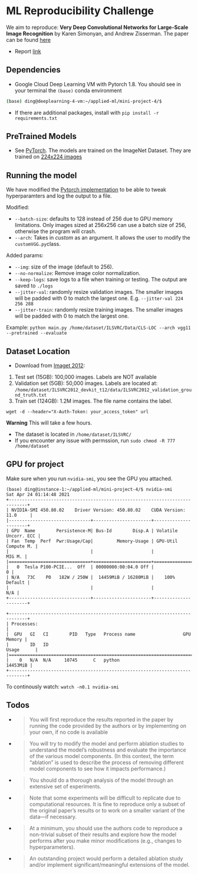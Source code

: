 # ML Reproducibility Challenge
We aim to reproduce: __Very Deep Convolutional Networks for Large-Scale Image Recognition__ by Karen Simonyan, and Andrew Zisserman. The paper can be found [here](https://arxiv.org/abs/1409.1556)

* Report [link](https://www.overleaf.com/5664642148xbhzcswsnzwy)

## Dependencies
* Google Cloud Deep Learning VM with Pytorch 1.8. You should see in your terminal the `(base)` conda environment
```bash
(base) ding@deeplearning-4-vm:~/applied-ml/mini-project-4/$
``` 
* If there are additional packages, install with `pip install -r requirements.txt`

## PreTrained Models
* See [PyTorch](https://pytorch.org/vision/stable/models.html). The models are trained on the ImageNet Dataset. They are trained on [224x224 images](https://discuss.pytorch.org/t/imagenet-pretrained-models-image-dimensions/94649)


## Running the model
We have modified the [Pytorch implementation](https://github.com/pytorch/examples/tree/master/imagenet) to be able to tweak hyperparamters and log the output to a file.

Modified:
* `--batch-size`: defaults to 128 instead of 256 due to GPU memory limitations. Only images sized at 256x256 can use a batch size of 256, otherwise the program will crash.
* `--arch`: Takes in _custom_ as an argument. It allows the user to modify the `customVGG.py`class. 

Added params:
* `--img`: size of the image (default to 256). 
* `--no-normalize`: Remove image color normalization.
* `--keep-logs`: save logs to a file when training or testing. The output are saved to `./logs`
* `--jitter-val`: randomly resize validation images. The smaller images will be padded with 0 to match the largest one. E.g. `--jitter-val 224 256 288`
* `--jitter-train`: randomly resize training images. The smaller images will be padded with 0 to match the largest one.

Example: `python main.py /home/dataset/ILSVRC/Data/CLS-LOC --arch vgg11 --pretrained --evaluate`

## Dataset Location
* Download from [Imaget 2012](http://image-net.org/challenges/LSVRC/2012/2012-downloads): 
1. Test set (15GB): 100,000 images. Labels are NOT available
1. Validation set (5GB): 50,000 images. Labels are located at: `/home/dataset/ILSVRC2012_devkit_t12/data/ILSVRC2012_validation_ground_truth.txt`
1. Train set (124GB): 1.2M images. The file name contains the label.
```
wget -d --header="X-Auth-Token: your_access_token" url
```

**Warning** This will take a few hours. 

* The dataset is located in `/home/dataset/ILSVRC/`
* If you encounter any issue with permssion, run `sudo chmod -R 777 /home/dataset`

## GPU for project
Make sure when you run `nvidia-smi`, you see the GPU you attached.
```console
(base) ding@instance-1:~/applied-ml/mini-project-4/$ nvidia-smi
Sat Apr 24 01:14:48 2021       
+-----------------------------------------------------------------------------+
| NVIDIA-SMI 450.80.02    Driver Version: 450.80.02    CUDA Version: 11.0     |
|-------------------------------+----------------------+----------------------+
| GPU  Name        Persistence-M| Bus-Id        Disp.A | Volatile Uncorr. ECC |
| Fan  Temp  Perf  Pwr:Usage/Cap|         Memory-Usage | GPU-Util  Compute M. |
|                               |                      |               MIG M. |
|===============================+======================+======================|
|   0  Tesla P100-PCIE...  Off  | 00000000:00:04.0 Off |                    0 |
| N/A   73C    P0   182W / 250W |  14459MiB / 16280MiB |    100%      Default |
|                               |                      |                  N/A |
+-------------------------------+----------------------+----------------------+

+-----------------------------------------------------------------------------+
| Processes:                                                                  |
|  GPU   GI   CI        PID   Type   Process name                  GPU Memory |
|        ID   ID                                                   Usage      |
|=============================================================================|
|    0   N/A  N/A     10745      C   python                          14453MiB |
+-----------------------------------------------------------------------------+
```

To continously watch: `watch -n0.1 nvidia-smi`


## Todos
* > You will first reproduce the results reported in the paper by running the code provided by the authors or by implementing on your own, if no code is available
* > You will try to modify the model and perform ablation studies to understand the model’s robustness and evaluate the importance of the various model components. (In this context, the term “ablation” is used to describe the process of removing different model components to see how it impacts performance.)
* > You should do a thorough analysis of the model through an extensive set of experiments.
* > Note that some experiments will be difficult to replicate due to computational resources. It is fine to reproduce only a subset of the original paper’s results or to work on a smaller variant of the data—if necessary.
* > At a minimum, you should use the authors code to reproduce a non-trivial subset of their results and explore how the model performs after you make minor modifications (e.g., changes to hyperparameters).
* > An outstanding project would perform a detailed ablation study and/or implement significant/meaningful extensions of the model.
